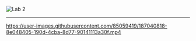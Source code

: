 ![Lab 2](https://user-images.githubusercontent.com/85059419/187040840-b9ec71d7-01fb-46a1-aae0-550ec204e8ba.png)
****


https://user-images.githubusercontent.com/85059419/187040818-8e048405-190d-4cba-8d77-90141113a30f.mp4
